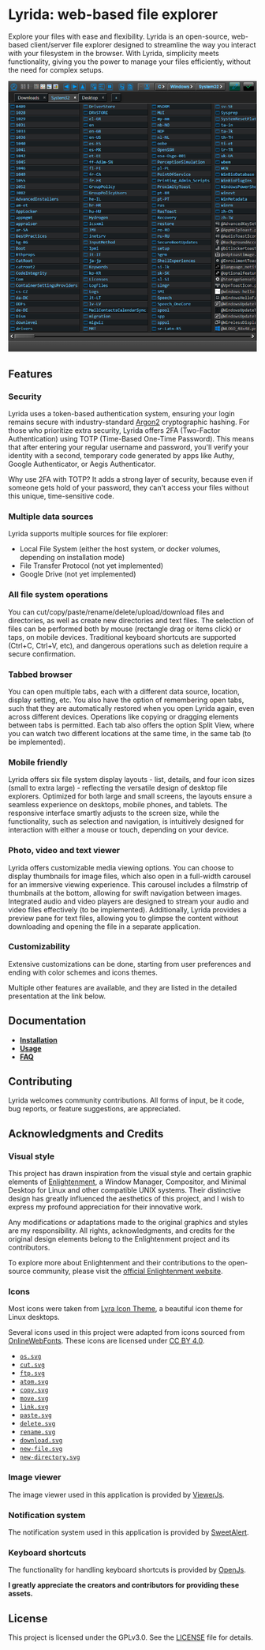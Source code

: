 # Lyrida: web-based file explorer
Explore your files with ease and flexibility. Lyrida is an open-source, web-based client/server file explorer designed to streamline the way you interact with your filesystem in the browser. With Lyrida, simplicity meets functionality, giving you the power to manage your files efficiently, without the need for complex setups.

![Lyrida file explorer](./documents/screenshots/001.png)

## Features

### Security
Lyrida uses a token-based authentication system, ensuring your login remains secure with industry-standard [Argon2](https://github.com/kmaragon/Konscious.Security.Cryptography) cryptographic hashing. For those who prioritize extra security, Lyrida offers 2FA (Two-Factor Authentication) using TOTP (Time-Based One-Time Password). This means that after entering your regular username and password, you'll verify your identity with a second, temporary code generated by apps like Authy, Google Authenticator, or Aegis Authenticator.

Why use 2FA with TOTP? It adds a strong layer of security, because even if someone gets hold of your password, they can't access your files without this unique, time-sensitive code. 

### Multiple data sources

Lyrida supports multiple sources for file explorer:

- Local File System (either the host system, or docker volumes, depending on installation mode)
- File Transfer Protocol (not yet implemented)
- Google Drive (not yet implemented)

### All file system operations

You can cut/copy/paste/rename/delete/upload/download files and directories, as well as create new directories and text files. The selection of files can be performed both by mouse (rectangle drag or items click) or taps, on mobile devices. Traditional keyboard shortcuts are supported (Ctrl+C, Ctrl+V, etc), and dangerous operations such as deletion require a secure confirmation. 

### Tabbed browser

You can open multiple tabs, each with a different data source, location, display setting, etc. You also have the option of remembering open tabs, such that they are automatically restored when you open Lyrida again, even across different devices. Operations like copying or dragging elements between tabs is permitted. Each tab also offers the option Split View, where you can watch two different locations at the same time, in the same tab (to be implemented).

### Mobile friendly

Lyrida offers six file system display layouts - list, details, and four icon sizes (small to extra large) - reflecting the versatile design of desktop file explorers. Optimized for both large and small screens, the layouts ensure a seamless experience on desktops, mobile phones, and tablets. The responsive interface smartly adjusts to the screen size, while the functionality, such as selection and navigation, is intuitively designed for interaction with either a mouse or touch, depending on your device.

### Photo, video and text viewer

Lyrida offers customizable media viewing options. You can choose to display thumbnails for image files, which also open in a full-width carousel for an immersive viewing experience. This carousel includes a filmstrip of thumbnails at the bottom, allowing for swift navigation between images. Integrated audio and video players are designed to stream your audio and video files effectively (to be implemented). Additionally, Lyrida provides a preview pane for text files, allowing you to glimpse the content without downloading and opening the file in a separate application.

### Customizability 

Extensive customizations can be done, starting from user preferences and ending with color schemes and icons themes.

Multiple other features are available, and they are listed in the detailed presentation at the link below. 

## Documentation

- **[Installation]()**
- **[Usage]()**
- **[FAQ]()**


## Contributing

Lyrida welcomes community contributions. All forms of input, be it code, bug reports, or feature suggestions, are appreciated.

## Acknowledgments and Credits

### Visual style

This project has drawn inspiration from the visual style and certain graphic elements of [Enlightenment](https://www.enlightenment.org/), a Window Manager, Compositor, and Minimal Desktop for Linux and other compatible UNIX systems. Their distinctive design has greatly influenced the aesthetics of this project, and I wish to express my profound appreciation for their innovative work.

Any modifications or adaptations made to the original graphics and styles are my responsibility. All rights, acknowledgments, and credits for the original design elements belong to the Enlightenment project and its contributors.

To explore more about Enlightenment and their contributions to the open-source community, please visit the [official Enlightenment website](https://www.enlightenment.org/).

### Icons

Most icons were taken from [Lyra Icon Theme](https://github.com/yeyushengfan258/Lyra-icon-theme/tree/master/src), a beautiful icon theme for Linux desktops.

Several icons used in this project were adapted from icons sourced from [OnlineWebFonts](https://www.onlinewebfonts.com/icon). These icons are licensed under [CC BY 4.0](https://creativecommons.org/licenses/by/4.0/).

- [`os.svg`](https://www.onlinewebfonts.com/icon/241211)
- [`cut.svg`](https://www.onlinewebfonts.com/icon/52112)
- [`ftp.svg`](https://www.onlinewebfonts.com/icon/248291)
- [`atom.svg`](https://www.onlinewebfonts.com/icon/193445)
- [`copy.svg`](https://www.onlinewebfonts.com/icon/569600)
- [`move.svg`](https://www.onlinewebfonts.com/icon/233790)
- [`link.svg`](https://www.onlinewebfonts.com/icon/389791)
- [`paste.svg`](https://www.onlinewebfonts.com/icon/487532)
- [`delete.svg`](https://www.onlinewebfonts.com/icon/564261)
- [`rename.svg`](https://www.onlinewebfonts.com/icon/138529)
- [`download.svg`](https://www.onlinewebfonts.com/icon/574052)
- [`new-file.svg`](https://www.onlinewebfonts.com/icon/569609)
- [`new-directory.svg`](https://www.onlinewebfonts.com/icon/572641)

### Image viewer

The image viewer used in this application is provided by [ViewerJs](https://github.com/fengyuanchen/viewerjs).

### Notification system

The notification system used in this application is provided by [SweetAlert](https://sweetalert.js.org/).

### Keyboard shortcuts

The functionality for handling keyboard shortcuts is provided by [OpenJs](https://www.openjs.com/scripts/events/keyboard_shortcuts/).

**I greatly appreciate the creators and contributors for providing these assets.**

## License

This project is licensed under the GPLv3.0. See the [LICENSE](./documents/LICENSE.MD) file for details.
